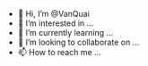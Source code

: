 - 👋 Hi, I’m @VanQuai
- 👀 I’m interested in ...
- 🌱 I’m currently learning ...
- 💞️ I’m looking to collaborate on ...
- 📫 How to reach me ...

<!---
VanQuai/VanQuai is a ✨ special ✨ repository because its `README.md` (this file) appears on your GitHub profile.
You can click the Preview link to take a look at your changes.
--->

